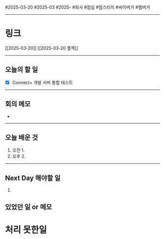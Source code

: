 #2025-03-20 #2025-03 #2025- 
#회사 #점심 #맘스터치 #싸이버거 #햄버거

------
# 링크 
[[2025-03-20]]
[[2025-03-20 플젝]]

---
## 오늘의 할 일
- [x] Connect+ 개발 서버 통합 테스트
---
## 회의 메모
- 
---
## 오늘 배운 것
1. 오전
    1. 
2. 오후
    2. 
---
## Next Day 해야할 일
1. 


## 있었던 일 or 메모


# 처리 못한일